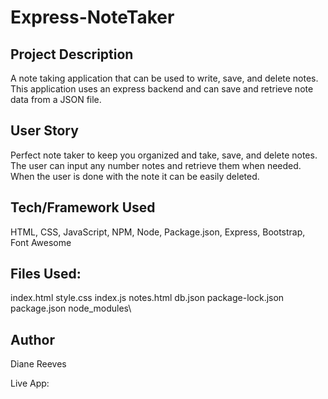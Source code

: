 # Express-NoteTaker

## Project Description
A note taking application that can be used to write, save, and delete notes. This application uses an express backend and can save and retrieve note data from a JSON file.

## User Story
Perfect note taker to keep you organized and take, save, and delete notes. The user can input any number notes and retrieve them when needed. When the user is done with the note it can be easily deleted.

## Tech/Framework Used
HTML, CSS, JavaScript, NPM, Node, Package.json, Express, Bootstrap, Font Awesome

## Files Used:
index.html
style.css
index.js
notes.html
db.json
package-lock.json
package.json
node_modules\

## Author
Diane Reeves

Live App: 



